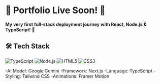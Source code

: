 # 🚀 Portfolio Live Soon! 🌟

**My very first full-stack deployment journey with React, Node.js & TypeScript!** 🎉  

## 🛠️ Tech Stack
![TypeScript](https://img.shields.io/badge/-TypeScript-3178C6?logo=typescript&logoColor=white)
![Node.js](https://img.shields.io/badge/-Node.js-339933?logo=nodedotjs&logoColor=white)
![HTML5](https://img.shields.io/badge/-HTML5-E34F26?logo=html5&logoColor=white)
![CSS3](https://img.shields.io/badge/-CSS3-1572B6?logo=css3&logoColor=white)

-AI Model: Google Gemini
-Framework: Next.js
-Language: TypeScript
-Styling: Tailwind CSS
-Animations: Framer Motion
